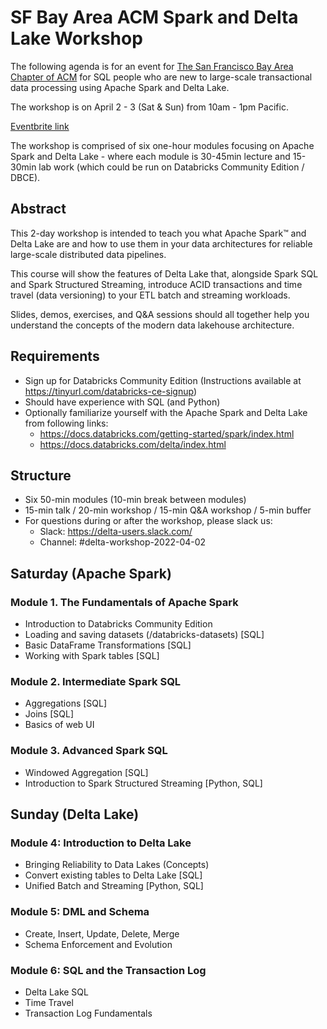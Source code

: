 # SF Bay Area ACM Spark and Delta Lake Workshop

The following agenda is for an event for [The San Francisco Bay Area Chapter of ACM](www.sfbayacm.org) for SQL people who are new to large-scale transactional data processing using Apache Spark and Delta Lake.

The workshop is on April 2 - 3 (Sat & Sun) from 10am - 1pm Pacific.

[Eventbrite link](https://www.eventbrite.com/e/spark-and-delta-lake-workshop-tickets-277155448407?aff=db)

The workshop is comprised of six one-hour modules focusing on Apache Spark and Delta Lake - where each module is 30-45min lecture and 15-30min lab work (which could be run on Databricks Community Edition / DBCE).

## Abstract

This 2-day workshop is intended to teach you what Apache Spark™ and Delta Lake are and how to use them in your data architectures for reliable large-scale distributed data pipelines.

This course will show the features of Delta Lake that, alongside Spark SQL and Spark Structured Streaming, introduce ACID transactions and time travel (data versioning) to your ETL batch and streaming workloads.

Slides, demos, exercises, and Q&A sessions should all together help you understand the concepts of the modern data lakehouse architecture.

## Requirements

* Sign up for Databricks Community Edition (Instructions available at <https://tinyurl.com/databricks-ce-signup>)
* Should have experience with SQL (and Python)
* Optionally familiarize yourself with the Apache Spark and Delta Lake from following links:
  * https://docs.databricks.com/getting-started/spark/index.html
  * https://docs.databricks.com/delta/index.html

## Structure

* Six 50-min modules (10-min break between modules)
* 15-min talk / 20-min workshop / 15-min Q&A workshop / 5-min buffer
* For questions during or after the workshop, please slack us:
  * Slack: <https://delta-users.slack.com/>
  * Channel: #delta-workshop-2022-04-02

## Saturday (Apache Spark)

### Module 1. The Fundamentals of Apache Spark

* Introduction to Databricks Community Edition
* Loading and saving datasets (/databricks-datasets) [SQL]
* Basic DataFrame Transformations [SQL]
* Working with Spark tables [SQL]

### Module 2. Intermediate Spark SQL

* Aggregations [SQL]
* Joins [SQL]
* Basics of web UI

### Module 3. Advanced Spark SQL

* Windowed Aggregation [SQL]
* Introduction to Spark Structured Streaming [Python, SQL]

## Sunday (Delta Lake)

### Module 4: Introduction to Delta Lake

* Bringing Reliability to Data Lakes (Concepts)
* Convert existing tables to Delta Lake [SQL]
* Unified Batch and Streaming [Python, SQL]

### Module 5: DML and Schema

* Create, Insert, Update, Delete, Merge
* Schema Enforcement and Evolution

### Module 6: SQL and the Transaction Log

* Delta Lake SQL
* Time Travel
* Transaction Log Fundamentals
